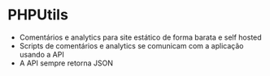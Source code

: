 # PHPUtils

- Comentários e analytics para site estático de forma barata e self hosted
- Scripts de comentários e analytics se comunicam com a aplicação usando a API
- A API sempre retorna JSON